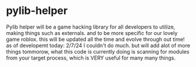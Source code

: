 # pylib-helper

Pylib helper will be a game hacking library for all developers to utilize, making things such as externals. and to be more specific for our lovely game roblox. this will be updated all the time and evolve through out time! as of developemt today: 2/7/24 I couldn't do much. but will add alot of more things tommorow, what this code is currently doing is scanning for modules from your target process, which is VERY useful for many many things.

